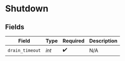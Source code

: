 # Shutdown


## Fields

| Field              | Type               | Required           | Description        |
| ------------------ | ------------------ | ------------------ | ------------------ |
| `drain_timeout`    | *int*              | :heavy_check_mark: | N/A                |